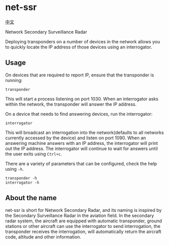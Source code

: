 # net-ssr

[中文](./README.zh.md)

Network Secondary Surveillance Radar

Deploying transponders on a number of devices in the network allows you to quickly locate the IP address of those devices using an interrogator.

## Usage

On devices that are required to report IP, ensure that the transponder is running:
```shell
transponder
```
This will start a process listening on port 1030. When an interrogator asks within the network, the transponder will answer the IP address.

On a device that needs to find answering devices, run the interrogator:
```shell
interrogator
```
This will broadcast an interrogation into the network(defaults to all networks currently accessed by the device) and listen on port 1090. When an answering machine answers with an IP address, the interrogator will print out the IP address.
The interrogator will continue to wait for answers until the user exits using `Ctrl+c`.

There are a variety of parameters that can be configured, check the help using `-h`.
```shell
transponder -h
interrogator -h
```

## About the name

net-ssr is short for Network Secondary Radar, and its naming is inspired by the Secondary Surveillance Radar in the aviation field.
In the secondary radar system, the aircraft are equipped with automatic transponder, ground stations or other aircraft can use the interrogator to send interrogation, the transponder receives the interrogation, will automatically return the aircraft code, altitude and other information.
